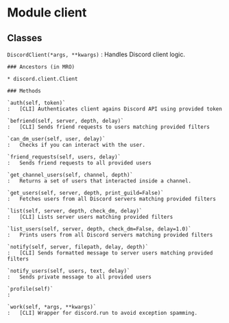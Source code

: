 Module client
=============

Classes
-------

`DiscordClient(*args, **kwargs)`
:   Handles Discord client logic.

    ### Ancestors (in MRO)

    * discord.client.Client

    ### Methods

    `auth(self, token)`
    :   [CLI] Authenticates client agains Discord API using provided token

    `befriend(self, server, depth, delay)`
    :   [CLI] Sends friend requests to users matching provided filters

    `can_dm_user(self, user, delay)`
    :   Checks if you can interact with the user.

    `friend_requests(self, users, delay)`
    :   Sends friend requests to all provided users

    `get_channel_users(self, channel, depth)`
    :   Returns a set of users that interacted inside a channel.

    `get_users(self, server, depth, print_guild=False)`
    :   Fetches users from all Discord servers matching provided filters

    `list(self, server, depth, check_dm, delay)`
    :   [CLI] Lists server users matching provided filters

    `list_users(self, server, depth, check_dm=False, delay=1.0)`
    :   Prints users from all Discord servers matching provided filters

    `notify(self, server, filepath, delay, depth)`
    :   [CLI] Sends formatted message to server users matching provided filters

    `notify_users(self, users, text, delay)`
    :   Sends private message to all provided users

    `profile(self)`
    :

    `work(self, *args, **kwargs)`
    :   [CLI] Wrapper for discord.run to avoid exception spamming.
